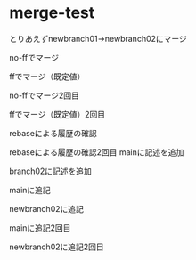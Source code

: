 # merge-test
とりあえずnewbranch01→newbranch02にマージ

no-ffでマージ

ffでマージ（既定値）

no-ffでマージ2回目

ffでマージ（既定値）2回目

rebaseによる履歴の確認

rebaseによる履歴の確認2回目
mainに記述を追加

branch02に記述を追加

mainに追記

newbranch02に追記

mainに追記2回目

newbranch02に追記2回目